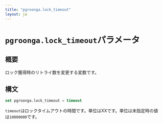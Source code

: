 ```yaml
---
title: "pgroonga.lock_timeout"
layout: ja
---
```


# `pgroonga.lock_timeout`パラメータ

## 概要

 ロック獲得時のリトライ数を変更する変数です。

## 構文

```sql
set pgroonga.lock_timeout = timeout
```

`timeout`はロックタイムアウトの時間です。単位はXXです。単位は未指定時の値は`10000000`です。
